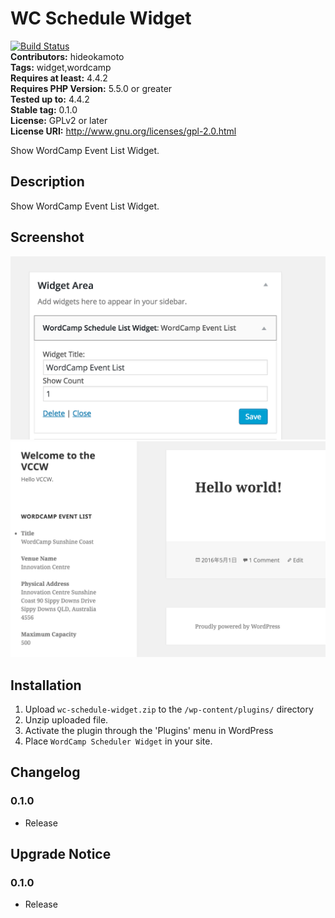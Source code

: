 # WC Schedule Widget #
[![Build Status](https://travis-ci.org/hideokamoto/wc-schedule-widget.svg?branch=master)](https://travis-ci.org/hideokamoto/wc-schedule-widget)  
**Contributors:** hideokamoto  
**Tags:** widget,wordcamp  
**Requires at least:** 4.4.2  
**Requires PHP Version:** 5.5.0 or greater  
**Tested up to:** 4.4.2  
**Stable tag:** 0.1.0  
**License:** GPLv2 or later  
**License URI:** http://www.gnu.org/licenses/gpl-2.0.html  

Show WordCamp Event List Widget.

## Description ##
Show WordCamp Event List Widget.

## Screenshot ##
![setting](./includes/img/setting.png)  
![view](./includes/img/view.png)

## Installation ##

1. Upload `wc-schedule-widget.zip` to the `/wp-content/plugins/` directory
2. Unzip uploaded file.
3. Activate the plugin through the 'Plugins' menu in WordPress
4. Place `WordCamp Scheduler Widget` in your site.

## Changelog ##

### 0.1.0 ###
* Release

## Upgrade Notice ##

### 0.1.0 ###
* Release
